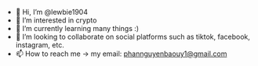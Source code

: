 - 👋 Hi, I’m @lewbie1904
- 👀 I’m interested in crypto
- 🌱 I’m currently learning many things :)
- 💞️ I’m looking to collaborate on social platforms such as tiktok, facebook, instagram, etc.
- 📫 How to reach me -> my email: phannguyenbaouy1@gmail.com

<!---
lewbie1904/lewbie1904 is a ✨ special ✨ repository because its `README.md` (this file) appears on your GitHub profile.
You can click the Preview link to take a look at your changes.
--->
